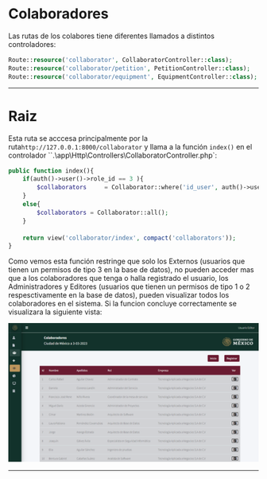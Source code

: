 # Colaboradores

Las rutas de los colabores tiene diferentes llamados a distintos controladores:

```php
Route::resource('collaborator', CollaboratorController::class);
Route::resource('collaborator/petition', PetitionController::class);
Route::resource('collaborator/equipment', EquipmentController::class);
```
---

# Raiz

Esta ruta se acccesa principalmente por la ruta`http://127.0.0.1:8000/collaborator` y llama a la función `index()` en el controlador ``.\app\Http\Controllers\CollaboratorController.php`:

```php
public function index(){
    if(auth()->user()->role_id == 3 ){
        $collaborators     = Collaborator::where('id_user', auth()->user()->id)->get();
    }
    else{
        $collaborators = Collaborator::all();
    }

    return view('collaborator/index', compact('collaborators'));
}
```

Como vemos esta función restringe que solo los Externos (usuarios que tienen un permisos de tipo 3 en la base de datos), no pueden acceder mas que a los colaboradores que tenga o halla registrado el usuario, los Administradores y Editores (usuarios que tienen un permisos de tipo 1 o 2 respesctivamente en la base de datos), pueden visualizar todos los colaboradores en el sistema.
Si la funcion concluye correctamente se visualizara la siguiente vista:

![Vista de lista de colaboradores](./02_05_colaboradores_01.png)

---

<!--Falta dar contexto de de:
Route::resource('collaborator/petition', PetitionController::class); // Esta ruta sustituye varias lineas haciendo un CRUD, para mayor informacion revisar la documentacion
Route::resource('collaborator/equipment', EquipmentController::class); // Esta ruta sustituye varias lineas haciendo un CRUD, para mayor informacion revisar la documentacion
//Rutas para las peticiones
-->



